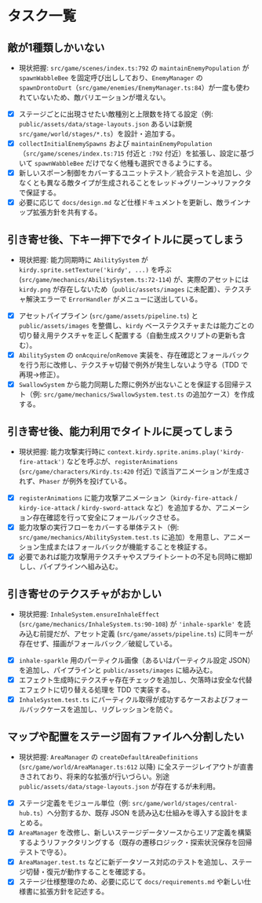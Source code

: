 # タスク一覧

## 敵が1種類しかいない
- 現状把握: `src/game/scenes/index.ts:792` の `maintainEnemyPopulation` が `spawnWabbleBee` を固定呼び出ししており、`EnemyManager` の `spawnDrontoDurt`（`src/game/enemies/EnemyManager.ts:84`）が一度も使われていないため、敵バリエーションが増えない。
- [x] ステージごとに出現させたい敵種別と上限数を持てる設定（例: `public/assets/data/stage-layouts.json` あるいは新規 `src/game/world/stages/*.ts`）を設計・追加する。
- [x] `collectInitialEnemySpawns` および `maintainEnemyPopulation`（`src/game/scenes/index.ts:715` 付近と `:792` 付近）を拡張し、設定に基づいて `spawnWabbleBee` だけでなく他種も選択できるようにする。
- [x] 新しいスポーン制御をカバーするユニットテスト／統合テストを追加し、少なくとも異なる敵タイプが生成されることをレッド→グリーン→リファクタで保証する。
- [x] 必要に応じて `docs/design.md` など仕様ドキュメントを更新し、敵ラインナップ拡張方針を共有する。

## 引き寄せ後、下キー押下でタイトルに戻ってしまう
- 現状把握: 能力同期時に `AbilitySystem` が `kirdy.sprite.setTexture('kirdy', ...)` を呼ぶ (`src/game/mechanics/AbilitySystem.ts:72-114`) が、実際のアセットには `kirdy.png` が存在しないため（`public/assets/images` に未配置）、テクスチャ解決エラーで `ErrorHandler` がメニューに送出している。
- [x] アセットパイプライン (`src/game/assets/pipeline.ts`) と `public/assets/images` を整備し、`kirdy` ベーステクスチャまたは能力ごとの切り替え用テクスチャを正しく配置する（自動生成スクリプトの更新も含む）。
- [x] `AbilitySystem` の `onAcquire`/`onRemove` 実装を、存在確認とフォールバックを行う形に改修し、テクスチャ切替で例外が発生しないよう守る（TDD で再現→修正）。
- [x] `SwallowSystem` から能力同期した際に例外が出ないことを保証する回帰テスト（例: `src/game/mechanics/SwallowSystem.test.ts` の追加ケース）を作成する。

## 引き寄せ後、能力利用でタイトルに戻ってしまう
- 現状把握: 能力攻撃実行時に `context.kirdy.sprite.anims.play('kirdy-fire-attack')` などを呼ぶが、`registerAnimations` (`src/game/characters/Kirdy.ts:420` 付近) で該当アニメーションが生成されず、`Phaser` が例外を投げている。
- [x] `registerAnimations` に能力攻撃アニメーション（`kirdy-fire-attack` / `kirdy-ice-attack` / `kirdy-sword-attack` など）を追加するか、アニメーション存在確認を行って安全にフォールバックさせる。
- [x] 能力攻撃の実行フローをカバーする単体テスト（例: `src/game/mechanics/AbilitySystem.test.ts` に追加）を用意し、アニメーション生成またはフォールバックが機能することを検証する。
- [x] 必要であれば能力攻撃用テクスチャやスプライトシートの不足も同時に棚卸しし、パイプラインへ組み込む。

## 引き寄せのテクスチャがおかしい
- 現状把握: `InhaleSystem.ensureInhaleEffect` (`src/game/mechanics/InhaleSystem.ts:90-108`) が `'inhale-sparkle'` を読み込む前提だが、アセット定義 (`src/game/assets/pipeline.ts`) に同キーが存在せず、描画がフォールバック／破綻している。
- [x] `inhale-sparkle` 用のパーティクル画像（あるいはパーティクル設定 JSON）を追加し、パイプラインと `public/assets/images` に組み込む。
- [x] エフェクト生成時にテクスチャ存在チェックを追加し、欠落時は安全な代替エフェクトに切り替える処理を TDD で実装する。
- [x] `InhaleSystem.test.ts` にパーティクル取得が成功するケースおよびフォールバックケースを追加し、リグレッションを防ぐ。

## マップや配置をステージ固有ファイルへ分割したい
- 現状把握: `AreaManager` の `createDefaultAreaDefinitions` (`src/game/world/AreaManager.ts:612` 以降) に全ステージレイアウトが直書きされており、将来的な拡張が行いづらい。別途 `public/assets/data/stage-layouts.json` が存在するが未利用。
- [x] ステージ定義をモジュール単位（例: `src/game/world/stages/central-hub.ts`）へ分割するか、既存 JSON を読み込む仕組みを導入する設計をまとめる。
- [x] `AreaManager` を改修し、新しいステージデータソースからエリア定義を構築するようリファクタリングする（既存の遷移ロジック・探索状況保存を回帰テストで守る）。
- [x] `AreaManager.test.ts` などに新データソース対応のテストを追加し、ステージ切替・復元が動作することを確認する。
- [x] ステージ仕様整理のため、必要に応じて `docs/requirements.md` や新しい仕様書に拡張方針を記述する。
